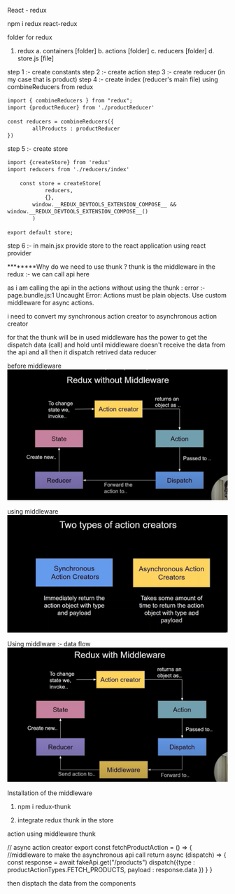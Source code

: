 React - redux

npm i redux react-redux

folder for redux

1. redux
	a. containers [folder]
	b. actions [folder]
	c. reducers [folder]
	d. store.js [file]

step 1 :- create constants
step 2 :- create action
step 3 :- create reducer (in my case that is product)
step 4 :- create index (reducer's main file)
	using combineReducers from redux

	import { combineReducers } from "redux";
	import {productReducer} from './productReducer'

	const reducers = combineReducers({
    		allProducts : productReducer
	})

step 5 :- create store

	import {createStore} from 'redux'
	import reducers from './reducers/index'

		const store = createStore(
    			reducers,
    			{},
 			window.__REDUX_DEVTOOLS_EXTENSION_COMPOSE__ && window.__REDUX_DEVTOOLS_EXTENSION_COMPOSE__()
    		)

	export default store;
	

step 6 :- in main.jsx provide store to the react application using react provider


********Why do we need to use thunk ?
thunk is the middleware in the redux :- we can call api here

as i am calling the api in the actions without using the thunk : error :- page.bundle.js:1 Uncaught Error: Actions must be plain objects. Use custom middleware for async actions.

i need to convert my synchronous action creator to asynchronous action creator

for that the thunk will be in used
middleware has the power to get the dispatch data (call) and hold until middleware doesn't receive the data from the api and all then it dispatch retrived data reducer

before middleware
![alt text](image.png)
 
using middleware
![alt text](image-1.png)
 
Using middlware :- data flow 
![alt text](image-2.png)
 
Installation of the middleware
1.	npm i redux-thunk

2. integrate redux thunk in the store

action using middleware thunk

// async action creator 
export const fetchProductAction = () => {
    //middleware to make the asynchronous api call
    return async (dispatch) => {
        const response = await fakeApi.get("/products")
        dispatch({type : productActionTypes.FETCH_PRODUCTS, 
            payload : response.data
        })
    }
}

then disptach the data from the components
